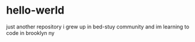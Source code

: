 # hello-werld
just another repository
i grew up in bed-stuy community and im learning to code in brooklyn ny
